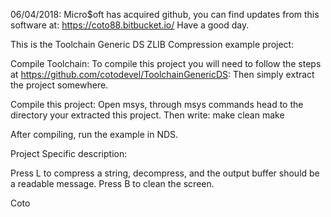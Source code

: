 06/04/2018:
Micro$oft has acquired github, you can find updates from this software at: https://coto88.bitbucket.io/
Have a good day.

This is the Toolchain Generic DS ZLIB Compression example project:

Compile Toolchain: To compile this project you will need to follow the steps at https://github.com/cotodevel/ToolchainGenericDS: Then simply extract the project somewhere.

Compile this project: Open msys, through msys commands head to the directory your extracted this project. Then write: make clean make

After compiling, run the example in NDS.

Project Specific description: 

Press L to compress a string, decompress, and the output buffer should be a readable message.
Press B to clean the screen.


Coto
